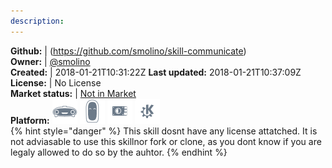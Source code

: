 ```yaml
---
description: 
---
```



**Github:** | (https://github.com/smolino/skill-communicate)  
**Owner:** | [@smolino](https://github.com/smolino)  
**Created:** | 2018-01-21T10:31:22Z  **Last updated:** 2018-01-21T10:37:09Z  
**License:** | No License  
**Market status:** | [Not in Market](https://market.mycroft.ai/skill/)  
**Platform:**   ![](.gitbook/assets/mark-1-icon.png)  ![](.gitbook/assets/mark-2-icon.png)  ![](.gitbook/assets/picroft-icon.png)  ![](.gitbook/assets/kde.png)   
{% hint style="danger" %}
This skill dosnt have any license attatched. It is not adviasable to use this skillnor fork or clone, as you dont know if you are legaly allowed to do so by the auhtor.
{% endhint %}
